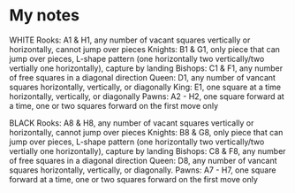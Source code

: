 # My notes
WHITE
Rooks: A1 & H1, any number of vacant squares vertically or horizontally, cannot jump over pieces
Knights: B1 & G1, only piece that can jump over pieces, L-shape pattern (one horizontally two vertically/two vertially one horizontally), capture by landing
Bishops: C1 & F1, any number of free squares in a diagonal direction
Queen: D1, any number of vancant squares horizontally, vertically, or diagonally
King: E1, one square at a time horizontally, vertically, or diagonally
Pawns: A2 - H2, one square forward at a time, one or two squares forward on the first move only

BLACK
Rooks: A8 & H8, any number of vacant squares vertically or horizontally, cannot jump over pieces
Knights: B8 & G8, only piece that can jump over pieces, L-shape pattern (one horizontally two vertically/two vertially one horizontally), capture by landing
Bishops: C8 & F8, any number of free squares in a diagonal direction
Queen: D8, any number of vancant squares horizontally, vertically, or diagonally.
Pawns: A7 - H7, one square forward at a time, one or two squares forward on the first move only

